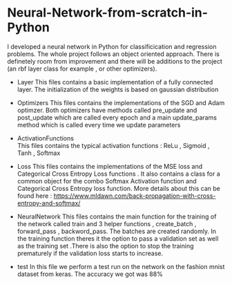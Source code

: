 # Neural-Network-from-scratch-in-Python
I developed a neural network in Python for classificication and regression problems. The whole project follows an object oriented approach. There is definetely room from improvement and there will be additions to the project (an rbf layer class for example , or other optimizers). 

* Layer
  This files contains a basic implementation of a fully connected layer. The initialization of the weights is based on gaussian distribution 

* Optimizers
  This files contains the implementations of the SGD and Adam optimzer. Both optimizers have methods called pre_update and post_update which are called every epoch and a     main update_params method which is called every time we update parameters 

* ActivationFunctions  
  This files contains the typical activation functions : ReLu , Sigmoid , Tanh , Softmax

* Loss
  This files contains the implementations of the MSE loss and Categorical Cross Entropy Loss functions . It also contains a class for a common object for the combo Softmax   Activation function and Categorical Cross Entropy loss function. More details about this can be found here : 
  https://www.mldawn.com/back-propagation-with-cross-entropy-and-softmax/

* NeuralNetwork 
  This files contains the main function for the training of the network called train and 3 helper functions , create_batch , forward_pass , backword_pass. The batches are    created randomly. In the training function theres it the option to pass a validation set as well as the training set .There is also the option to stop the training         prematurely if the validation loss starts to increase.

* test
  In this file we perform a test run on the network on the fashion mnist dataset from keras. The accuracy we got was 88%

